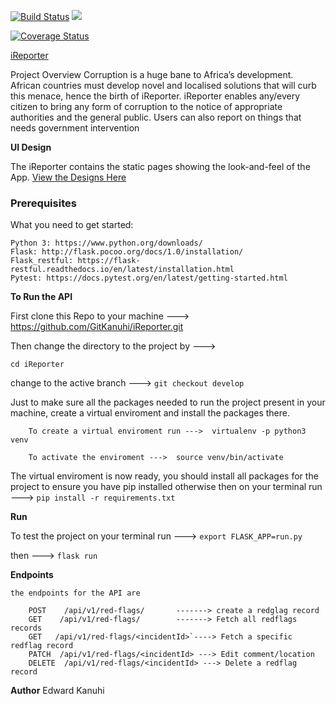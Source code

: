 
[![Build Status](https://travis-ci.org/GitKanuhi/iReporter.svg?branch=develop)](https://travis-ci.org/GitKanuhi/iReporter)
<a href="https://codeclimate.com/github/GitKanuhi/iReporter/maintainability"><img src="https://api.codeclimate.com/v1/badges/32b126fff4706fd89cc5/maintainability" /></a>

[![Coverage Status](https://coveralls.io/repos/github/GitKanuhi/iReporter/badge.svg?branch=master)](https://coveralls.io/github/GitKanuhi/iReporter?branch=master)

[iReporter](https://gitkanuhi.github.io/iReporter/)

Project Overview
Corruption is a huge bane to Africa’s development. African countries must develop novel and
localised solutions that will curb this menace, hence the birth of iReporter. iReporter enables
any/every citizen to bring any form of corruption to the notice of appropriate authorities and the
general public. Users can also report on things that needs government intervention

**UI Design**

The iReporter contains the static pages showing the look-and-feel of the App.
[View the Designs Here](https://gitkanuhi.github.io/iReporter/)

### Prerequisites
What you need to get started:
    
    Python 3: https://www.python.org/downloads/
    Flask: http://flask.pocoo.org/docs/1.0/installation/
    Flask_restful: https://flask-restful.readthedocs.io/en/latest/installation.html
    Pytest: https://docs.pytest.org/en/latest/getting-started.html

**To Run the API**

First clone this Repo to your machine --->
https://github.com/GitKanuhi/iReporter.git

Then change the directory to the project by --->

``` cd iReporter ```

change to the active branch ---> ``` git checkout develop ```


Just to make sure all the packages needed to run the project present in your machine, create a virtual enviroment and install the packages there.

        To create a virtual enviroment run --->  virtualenv -p python3 venv

        To activate the enviroment --->  source venv/bin/activate 

The virtual enviroment is now ready, you should install all packages for the project to ensure you have pip installed otherwise then on your terminal run --->  ``` pip install -r requirements.txt ```

**Run**

To test the project on your terminal run --->   ``` export FLASK_APP=run.py ```

then ---> ``` flask run ```


**Endpoints**

    the endpoints for the API are

        POST    /api/v1/red-flags/       -------> create a redglag record
        GET    /api/v1/red-flags/        -------> Fetch all redflags records
        GET   /api/v1/red-flags/<incidentId>`----> Fetch a specific redflag record
        PATCH  /api/v1/red-flags/<incidentId> ---> Edit comment/location 
        DELETE  /api/v1/red-flags/<incidentId> ---> Delete a redflag record
  
  **Author**
  Edward Kanuhi
